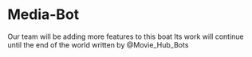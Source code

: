 # Media-Bot
Our team will be adding more features to this boat Its work will continue until the end of the world    written by @Movie_Hub_Bots
